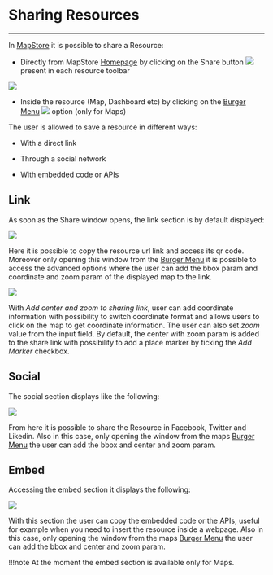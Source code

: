 # Sharing Resources
*******************

In [MapStore](https://mapstore.geo-solutions.it/mapstore/#/) it is possible to share a Resource:

* Directly from MapStore [Homepage](home-page.md) by clicking on the Share button <img src="../img/button/share.jpg" class="ms-docbutton"/> present in each resource toolbar

<img src="../img/share/share_cards.jpg" class="ms-docimage"  style="max-width:400px;"/>

* Inside the resource (Map, Dashboard etc) by clicking on the [Burger Menu](menu-bar.md#burger-menu) <img src="../img/button/sharebm.jpg" class="ms-docbutton" style="max-height:25px;"/> option (only for Maps)

The user is allowed to save a resource in different ways:

* With a direct link

* Through a social network

* With embedded code or APIs

## Link

As soon as the Share window opens, the link section is by default displayed:

<img src="../img/share/share_window.jpg" class="ms-docimage"  style="max-width:400px;"/>

Here it is possible to copy the resource url link and access its qr code. Moreover only opening this window from the [Burger Menu](menu-bar.md#burger-menu) it is possible to access the advanced options where the user can add the bbox param and coordinate and zoom param of the displayed map to the link.

<img src="../img/share/share_window_center_zoom.jpg" class="ms-docimage"  style="max-width:400px;"/>

With *Add center and zoom to sharing link*, user can add coordinate information with possibility to switch coordinate format and allows users to click on the map to get coordinate information. The user can also set *zoom* value from the input field. By default, the center with zoom param is added to the share link with possibility to add a place marker by ticking the *Add Marker* checkbox. 

## Social

The social section displays like the following:

<img src="../img/share/social.jpg" class="ms-docimage"  style="max-width:400px;"/>

From here it is possible to share the Resource in Facebook, Twitter and Likedin. Also in this case, only opening the window from the maps [Burger Menu](menu-bar.md#burger-menu) the user can add the bbox and center and zoom param.

## Embed

Accessing the embed section it displays the following: 

<img src="../img/share/embed.jpg" class="ms-docimage"  style="max-width:400px;"/>

With this section the user can copy the embedded code or the APIs, useful for example when you need to insert the resource inside a webpage. Also in this case, only opening the window from the maps [Burger Menu](menu-bar.md#burger-menu) the user can add the bbox and center and zoom param.

!!!note
    At the moment the embed section is available only for Maps.
